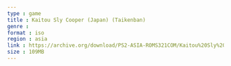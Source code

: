 ```yaml
---
type : game
title : Kaitou Sly Cooper (Japan) (Taikenban)
genre : 
format : iso
region : asia
link : https://archive.org/download/PS2-ASIA-ROMS321COM/Kaitou%20Sly%20Cooper%20%28Japan%29%20%28Taikenban%29.7z
size : 109MB
---
```

